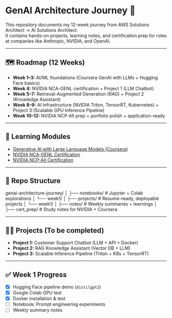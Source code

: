 # GenAI Architecture Journey 🚀

This repository documents my 12-week journey from AWS Solutions Architect → AI Solutions Architect.  
It contains hands-on projects, learning notes, and certification prep for roles at companies like Anthropic, NVIDIA, and OpenAI.  

---

## 🗺️ Roadmap (12 Weeks)

- **Week 1–3:** AI/ML foundations (Coursera GenAI with LLMs + Hugging Face basics)  
- **Week 4:** NVIDIA NCA-GENL certification + Project 1 (LLM Chatbot)  
- **Week 5–7:** Retrieval-Augmented Generation (RAG) + Project 2 (Knowledge Assistant)  
- **Week 8–9:** AI Infrastructure (NVIDIA Triton, TensorRT, Kubernetes) + Project 3 (Scalable GPU Inference Pipeline)  
- **Week 10–12:** NVIDIA NCP-AII prep + portfolio polish + application-ready  

---

## 📘 Learning Modules
- [Generative AI with Large Language Models (Coursera)](https://www.coursera.org/learn/generative-ai-with-llms)  
- [NVIDIA NCA-GENL Certification](https://www.nvidia.com/en-us/learn/certification/generative-ai-llm-associate/)  
- [NVIDIA NCP-AII Certification](https://www.nvidia.com/en-us/learn/certification/ai-infrastructure-professional/)  

---

## 📂 Repo Structure

genai-architecture-journey/
│
├── notebooks/ # Jupyter + Colab explorations
│ └── week1/
│
├── projects/ # Resume-ready, deployable projects
│ └── week1/
│
├── notes/ # Weekly summaries + learnings
│
├── cert_prep/ # Study notes for NVIDIA + Coursera

---

## 🧑‍💻 Projects (To be completed)
- **Project 1:** Customer Support Chatbot (LLM + API + Docker)  
- **Project 2:** RAG Knowledge Assistant (Vector DB + LLM)  
- **Project 3:** Scalable Inference Pipeline (Triton + K8s + TensorRT)  

---

## ✅ Week 1 Progress
- [x] Hugging Face pipeline demo (`distilgpt2`)  
- [x] Google Colab GPU test  
- [x] Docker installation & test  
- [ ] Notebook: Prompt engineering experiments  
- [ ] Weekly summary notes  
